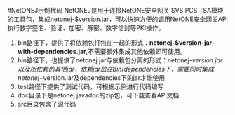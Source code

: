 #NetONEJ示例代码
NetONEJ是用于连接NetONE安全网关 SVS PCS TSA模块的工具包，集成netonej-$version.jar，可以快速方便的调用NetONE安全网关API执行数字签名、验证、加密、解密、数字信封等PKI操作。

1. bin路径下，提供了将依赖包打包在一起的形式：**netonej-$version-jar-with-dependencies.jar**,不需要额外集成其他依赖即可使用。
2. bin路径下，也提供了netonej jar与依赖包分离的形式：netonej-$version.jar以及所依赖的其他jar，依赖jar放在 bin/dependencies 下，需要同时集成netonej-$version.jar及dependencies下的jar才能使用
3. test路径下提供了测试代码，可根据示例进行代码编写
4. doc目录下是netonej javadoc的zip包，可下载查看API文档
5. src目录包含了源代码

